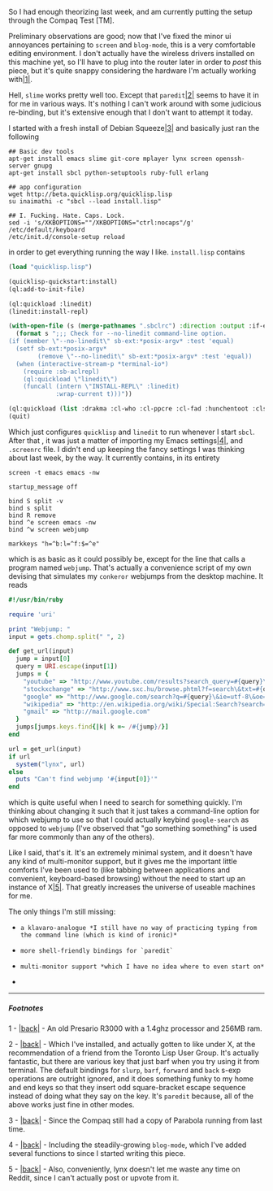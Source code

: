 So I had enough theorizing last week, and am currently putting the setup through the Compaq Test [TM].

Preliminary observations are good; now that I've fixed the minor ui annoyances pertaining to `screen` and `blog-mode`, this is a very comfortable editing environment. I don't actually have the wireless drivers installed on this machine yet, so I'll have to plug into the router later in order to *post* this piece, but it's quite snappy considering the hardware I'm actually working with<a name="note-Mon-Oct-10-162114EDT-2011"></a>[|1|](#foot-Mon-Oct-10-162114EDT-2011).

Hell, `slime` works pretty well too. Except that `paredit`<a name="note-Mon-Oct-10-162255EDT-2011"></a>[|2|](#foot-Mon-Oct-10-162255EDT-2011) seems to have it in for me in various ways. It's nothing I can't work around with some judicious re-binding, but it's extensive enough that I don't want to attempt it today.

I started with a fresh install of Debian Squeeze<a name="note-Mon-Oct-10-162750EDT-2011"></a>[|3|](#foot-Mon-Oct-10-162750EDT-2011) and basically just ran the following

```shell
## Basic dev tools
apt-get install emacs slime git-core mplayer lynx screen openssh-server gnupg
apt-get install sbcl python-setuptools ruby-full erlang

## app configuration
wget http://beta.quicklisp.org/quicklisp.lisp
su inaimathi -c "sbcl --load install.lisp"

## I. Fucking. Hate. Caps. Lock.
sed -i 's/XKBOPTIONS=""/XKBOPTIONS="ctrl:nocaps"/g' /etc/default/keyboard
/etc/init.d/console-setup reload
```

in order to get everything running the way I like. `install.lisp` contains

```lisp
(load "quicklisp.lisp")

(quicklisp-quickstart:install)
(ql:add-to-init-file)

(ql:quickload :linedit)
(linedit:install-repl)

(with-open-file (s (merge-pathnames ".sbclrc") :direction :output :if-exists :append :if-does-not-exist :create)
  (format s ";;; Check for --no-linedit command-line option.
(if (member \"--no-linedit\" sb-ext:*posix-argv* :test 'equal)
  (setf sb-ext:*posix-argv* 
        (remove \"--no-linedit\" sb-ext:*posix-argv* :test 'equal))
  (when (interactive-stream-p *terminal-io*)
    (require :sb-aclrepl)
    (ql:quickload \"linedit\")
    (funcall (intern \"INSTALL-REPL\" :linedit)
             :wrap-current t)))"))

(ql:quickload (list :drakma :cl-who :cl-ppcre :cl-fad :hunchentoot :clsql :cl-smtp :cl-base64 :ironclad :trivial-shell))
(quit)
```

Which just configures `quicklisp` and `linedit` to run whenever I start `sbcl`. After that , it was just a matter of importing my Emacs settings<a name="note-Mon-Oct-10-163306EDT-2011"></a>[|4|](#foot-Mon-Oct-10-163306EDT-2011), and `.screenrc` file. I didn't end up keeping the fancy settings I was thinking about last week, by the way. It currently contains, in its entirety

```shell
screen -t emacs emacs -nw

startup_message off

bind S split -v
bind s split
bind R remove
bind ^e screen emacs -nw
bind ^w screen webjump

markkeys "h=^b:l=^f:$=^e"
```

which is as basic as it could possibly be, except for the line that calls a program named `webjump`. That's actually a convenience script of my own devising that simulates my `conkeror` webjumps from the desktop machine. It reads

```ruby
#!/usr/bin/ruby

require 'uri'

print "Webjump: "
input = gets.chomp.split(" ", 2)

def get_url(input)
  jump = input[0]
  query = URI.escape(input[1])
  jumps = {
    "youtube" => "http://www.youtube.com/results?search_query=#{query}\&aq=f",
    "stockxchange" => "http://www.sxc.hu/browse.phtml?f=search\&txt=#{query}\&w=1\&x=0\&y=0",
    "google" => "http://www.google.com/search?q=#{query}\&ie=utf-8\&oe=utf-8\&aq=t",
    "wikipedia" => "http://en.wikipedia.org/wiki/Special:Search?search=#{query}\&sourceid=Mozilla-search",
    "gmail" => "http://mail.google.com"  
  }
  jumps[jumps.keys.find{|k| k =~ /#{jump}/}]
end

url = get_url(input)
if url
  system("lynx", url)
else
  puts "Can't find webjump '#{input[0]}'"
end
```

which is quite useful when I need to search for something quickly. I'm thinking about changing it such that it just takes a command-line option for which webjump to use so that I could actually keybind `google-search` as opposed to `webjump` (I've observed that "go something something" is used far more commonly than any of the others).

Like I said, that's it. It's an extremely minimal system, and it doesn't have any kind of multi-monitor support, but it gives me the important little comforts I've been used to (like tabbing between applications and convenient, keyboard-based browsing) without the need to start up an instance of X<a name="note-Mon-Oct-10-164445EDT-2011"></a>[|5|](#foot-Mon-Oct-10-164445EDT-2011). That greatly increases the universe of useable machines for me.

The only things I'm still missing:

  
-     a klavaro-analogue *I still have no way of practicing typing from the command line (which is kind of ironic)*
-     more shell-friendly bindings for `paredit`
-     multi-monitor support *which I have no idea where to even start on*
-   


* * *
##### Footnotes

1 - <a name="foot-Mon-Oct-10-162114EDT-2011"></a>[|back|](#note-Mon-Oct-10-162114EDT-2011) - An old Presario R3000 with a 1.4ghz processor and 256MB ram.

2 - <a name="foot-Mon-Oct-10-162255EDT-2011"></a>[|back|](#note-Mon-Oct-10-162255EDT-2011) - Which I've installed, and actually gotten to like under X, at the recommendation of a friend from the Toronto Lisp User Group. It's actually fantastic, but there are various key that just barf when you try using it from terminal. The default bindings for `slurp`, `barf`, `forward` and `back` s-exp operations are outright ignored, and it does something funky to my home and end keys so that they insert odd square-bracket escape sequence instead of doing what they say on the key. It's `paredit` because, all of the above works just fine in other modes.

3 - <a name="foot-Mon-Oct-10-162750EDT-2011"></a>[|back|](#note-Mon-Oct-10-162750EDT-2011) - Since the Compaq still had a copy of Parabola running from last time.

4 - <a name="foot-Mon-Oct-10-163306EDT-2011"></a>[|back|](#note-Mon-Oct-10-163306EDT-2011) - Including the steadily-growing `blog-mode`, which I've added several functions to since I started writing this piece.

5 - <a name="foot-Mon-Oct-10-164445EDT-2011"></a>[|back|](#note-Mon-Oct-10-164445EDT-2011) - Also, conveniently, lynx doesn't let me waste any time on Reddit, since I can't actually post or upvote from it.
